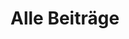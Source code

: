 ---
---

Alle Beiträge
=============

<ArticleCard
    v-for="data in postData"
    :title="data.text"
    :excerpt="data.description"
    :author="data.author"
    :date="data.date"
    :href="data.link" />

<script setup>
import ArticleCard from "./../components/ArticleCard.vue";
import postData from "../postData.json";
</script>